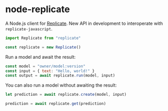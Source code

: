 # node-replicate

A Node.js client for [Replicate](https://replicate.com). New API in development to interoperate with `replicate-javascript`.


```js
import Replicate from "replicate"

const replicate = new Replicate()
```

Run a model and await the result:

```js
const model = "owner/model:version"
const input = { text: "Hello, world!" }
const output = await replicate.run(model, input)
```

You can also run a model without awaiting the result:


```js
let prediction = await replicate.create(model, input)
```

```js
prediction = await replicate.get(prediction)
```
